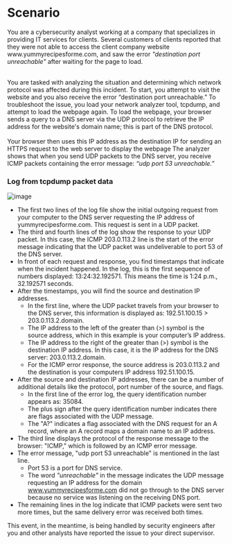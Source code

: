 <h1>Scenario</h1>
You are a cybersecurity analyst working at a company that specializes in providing IT 
services for clients. Several customers of clients reported that they were not able to
access the client company website www.yummyrecipesforme.com, and saw the error 
<em>"destination port unreachable"</em> after waiting for the page to load. <br><br>

You are tasked with analyzing the situation and determining which network protocol was 
affected during this incident. To start, you attempt to visit the website and you also 
receive the error “destination port unreachable.” To troubleshoot the issue, you load 
your network analyzer tool, tcpdump, and attempt to load the webpage again. To load the
webpage, your browser sends a query to a DNS server via the UDP protocol to retrieve the 
IP address for the website's domain name; this is part of the DNS protocol.<br><br>
Your browser then uses this IP address as the destination IP for sending an HTTPS request 
to the web server to display the webpage  The analyzer shows that when you send UDP packets 
to the DNS server, you receive ICMP packets containing the error message: 
<em>“udp port 53 unreachable.”</em> 

<h3>Log from tcpdump packet data</h3>

![image](https://github.com/user-attachments/assets/8e3d82cf-eba4-4529-b293-f7d75633559a)


+ The first two lines of the log file show the initial outgoing request from your computer to the DNS server requesting the IP address of yummyrecipesforme.com. This request is sent in a UDP packet.
+ The third and fourth lines of the log show the response to your UDP packet. In this case, the ICMP 203.0.113.2 line is the start of the error message indicating that the UDP packet was undeliverable to port 53 of the DNS server.
+ In front of each request and response, you find timestamps that indicate when the incident happened. In the log, this is the first sequence of numbers displayed: 13:24:32.192571. This means the time is 1:24 p.m., 32.192571 seconds.
+ After the timestamps, you will find the source and destination IP addresses.
    + In the first line, where the UDP packet travels from your browser to the DNS server, this information is displayed as: 192.51.100.15 > 203.0.113.2.domain.
    + The IP address to the left of the greater than (>) symbol is the source address, which in this example is your computer’s IP address.
    + The IP address to the right of the greater than (>) symbol is the destination IP address. In this case, it is the IP address for the DNS server: 203.0.113.2.domain.
    + For the ICMP error response, the source address is 203.0.113.2 and the destination is your computers IP address 192.51.100.15.
+ After the source and destination IP addresses, there can be a number of additional details like the protocol, port number of the source, and flags.
    + In the first line of the error log, the query identification number appears as: 35084.
    + The plus sign after the query identification number indicates there are flags associated with the UDP message.
    + The "A?" indicates a flag associated with the DNS request for an A record, where an A record maps a domain name to an IP address.
+ The third line displays the protocol of the response message to the browser: "ICMP," which is followed by an ICMP error message.
+ The error message, "udp port 53 unreachable" is mentioned in the last line.
  + Port 53 is a port for DNS service.
  + The word *"unreachable"* in the message indicates the UDP message requesting an IP address for the domain www.yummyrecipesforme.com did not go through to the DNS server because no service was listening on the receiving DNS port.
+ The remaining lines in the log indicate that ICMP packets were sent two more times, but the same delivery error was received both times. 

This event, in the meantime, is being handled by security engineers after you and other analysts have reported the issue to your direct supervisor. 
